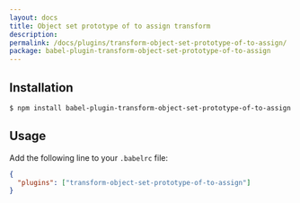 ```yaml
---
layout: docs
title: Object set prototype of to assign transform
description:
permalink: /docs/plugins/transform-object-set-prototype-of-to-assign/
package: babel-plugin-transform-object-set-prototype-of-to-assign
---
```


## Installation

```sh
$ npm install babel-plugin-transform-object-set-prototype-of-to-assign
```

## Usage

Add the following line to your `.babelrc` file:

```json
{
  "plugins": ["transform-object-set-prototype-of-to-assign"]
}
```
